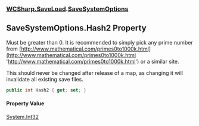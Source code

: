 ### [WCSharp.SaveLoad](WCSharp.SaveLoad.md 'WCSharp.SaveLoad').[SaveSystemOptions](WCSharp.SaveLoad.SaveSystemOptions.md 'WCSharp.SaveLoad.SaveSystemOptions')

## SaveSystemOptions.Hash2 Property

Must be greater than 0. It is recommended to simply pick any prime number from [http://www.mathematical.com/primes0to1000k.html](http://www.mathematical.com/primes0to1000k.html 'http://www.mathematical.com/primes0to1000k.html') or a similar site.  
  
This should never be changed after release of a map, as changing it will invalidate all existing save files.

```csharp
public int Hash2 { get; set; }
```

#### Property Value
[System.Int32](https://docs.microsoft.com/en-us/dotnet/api/System.Int32 'System.Int32')